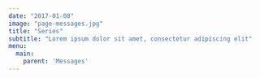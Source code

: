 ```yaml
---
date: "2017-01-08"
image: "page-messages.jpg"
title: "Series"
subtitle: "Lorem ipsum dolor sit amet, consectetur adipiscing elit"
menu:
  main:
    parent: 'Messages'
---
```

